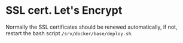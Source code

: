 # SSL cert. Let's Encrypt

Normally the SSL certificates should be renewed automatically, if not, restart the bash script `/srv/docker/base/deploy.sh`.
